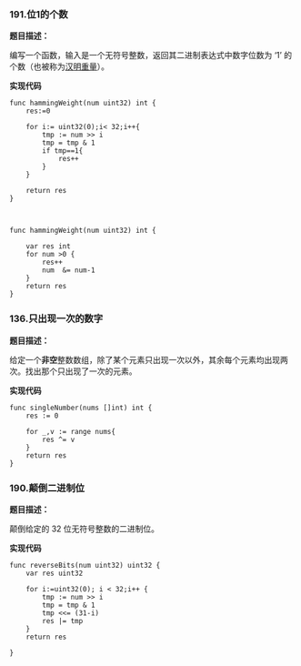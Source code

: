 ### 191.位1的个数

**题目描述：**

编写一个函数，输入是一个无符号整数，返回其二进制表达式中数字位数为 ‘1’ 的个数（也被称为[汉明重量](https://baike.baidu.com/item/汉明重量)）。

**实现代码**

```
func hammingWeight(num uint32) int {
    res:=0
    
    for i:= uint32(0);i< 32;i++{
        tmp := num >> i
        tmp = tmp & 1
        if tmp==1{
            res++
        }
    }
    
    return res
}



func hammingWeight(num uint32) int {
    
    var res int
    for num >0 {
        res++
        num  &= num-1
    }
    return res
}
```



### 136.只出现一次的数字

**题目描述：**

给定一个**非空**整数数组，除了某个元素只出现一次以外，其余每个元素均出现两次。找出那个只出现了一次的元素。

**实现代码**

```
func singleNumber(nums []int) int {
    res := 0
    
    for _,v := range nums{
        res ^= v
    }
    return res
}
```



### 190.颠倒二进制位

**题目描述：**

颠倒给定的 32 位无符号整数的二进制位。

**实现代码**

```
func reverseBits(num uint32) uint32 {
    var res uint32 
    
    for i:=uint32(0); i < 32;i++ {
        tmp := num >> i
        tmp = tmp & 1
        tmp <<= (31-i)
		res |= tmp
    }
    return res
    
}
```

